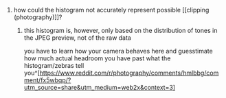1. how could the histogram not accurately represent possible [[clipping (photography)]]?
	1. this histogram is, however, only based on the distribution of tones in the JPEG preview, not of the raw data
	   
	   you have to learn how your camera behaves here and guesstimate how much actual headroom you have past what the histogram/zebras tell you^[https://www.reddit.com/r/photography/comments/hmlbbg/comment/fx5wbqp/?utm_source=share&utm_medium=web2x&context=3]